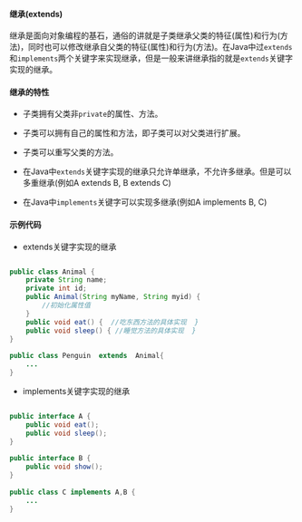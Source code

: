 #### 继承(extends)

继承是面向对象编程的基石，通俗的讲就是子类继承父类的特征(属性)和行为(方法)，同时也可以修改继承自父类的特征(属性)和行为(方法)。在Java中过`extends`和`implements`两个关键字来实现继承，但是一般来讲继承指的就是`extends`关键字实现的继承。

#### 继承的特性

- 子类拥有父类非`private`的属性、方法。

- 子类可以拥有自己的属性和方法，即子类可以对父类进行扩展。

- 子类可以重写父类的方法。

- 在Java中`extends`关键字实现的继承只允许单继承，不允许多继承。但是可以多重继承(例如A extends B, B extends C)

- 在Java中`implements`关键字可以实现多继承(例如A implements B, C)

#### 示例代码

- extends关键字实现的继承

```java

public class Animal { 
    private String name;   
    private int id; 
    public Animal(String myName, String myid) { 
        //初始化属性值
    } 
    public void eat() {  //吃东西方法的具体实现  } 
    public void sleep() { //睡觉方法的具体实现  } 
} 
 
public class Penguin  extends  Animal{ 
	...
}

```

- implements关键字实现的继承

```java

public interface A {
    public void eat();
    public void sleep();
}
 
public interface B {
    public void show();
}
 
public class C implements A,B {
	...
}

```
